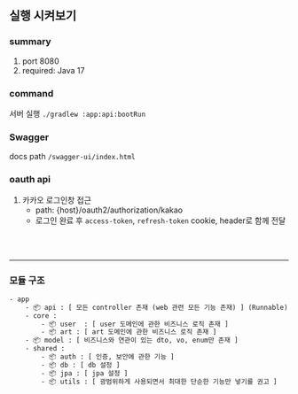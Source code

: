## 실행 시켜보기

### summary
1. port 8080
2. required: Java 17

### command
서버 실행 `./gradlew :app:api:bootRun`

### Swagger
docs path `/swagger-ui/index.html`

### oauth api
1. 카카오 로그인창 접근
   + path: {host}/oauth2/authorization/kakao
   + 로그인 완료 후 `access-token`, `refresh-token` cookie, header로 함께 전달

<br><br>

---

### 모듈 구조

```dtd
- app
    - 📦 api : [ 모든 controller 존재 (web 관련 모든 기능 존재) ] (Runnable)
    - core :
        - 📦 user  : [ user 도메인에 관한 비즈니스 로직 존재 ]
        - 📦 art : [ art 도메인에 관한 비즈니스 로직 존재 ]
    - 📦 model : [ 비즈니스와 연관이 있는 dto, vo, enum만 존재 ]
    - shared : 
        - 📦 auth : [ 인증, 보안에 관한 기능 ]
        - 📦 db : [ db 설정 ]
        - 📦 jpa : [ jpa 설정 ]
        - 📦 utils : [ 광범위하게 사용되면서 최대한 단순한 기능만 넣기를 권고 ]
```

    
<br> <br>
